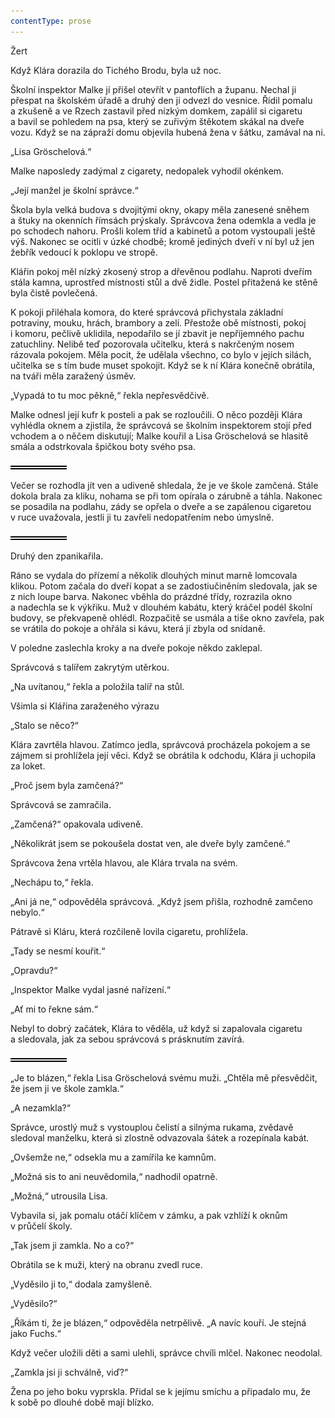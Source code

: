 ```yaml
---
contentType: prose
---
```


<section>

Žert

Když Klára dorazila do Tichého Brodu, byla už noc.

Školní inspektor Malke jí přišel otevřít v pantoflích a županu. Nechal ji přespat na školském úřadě a druhý den ji odvezl do vesnice. Řídil pomalu a zkušeně a ve Rzech zastavil před nízkým domkem, zapálil si cigaretu a bavil se pohledem na psa, který se zuřivým štěkotem skákal na dveře vozu. Když se na zápraží domu objevila hubená žena v šátku, zamával na ni.

„Lisa Gröschelová.“

Malke naposledy zadýmal z cigarety, nedopalek vyhodil okénkem.

„Její manžel je školní správce.“

Škola byla velká budova s dvojitými okny, okapy měla zanesené sněhem a štuky na okenních římsách prýskaly. Správcova žena odemkla a vedla je po schodech nahoru. Prošli kolem tříd a kabinetů a potom vystoupali ještě výš. Nakonec se ocitli v úzké chodbě; kromě jediných dveří v ní byl už jen žebřík vedoucí k poklopu ve stropě.

Klářin pokoj měl nízký zkosený strop a dřevěnou podlahu. Naproti dveřím stála kamna, uprostřed místnosti stůl a dvě židle. Postel přitažená ke stěně byla čistě povlečená.

K pokoji přiléhala komora, do které správcová přichystala základní potraviny, mouku, hrách, brambory a zelí. Přestože obě místnosti, pokoj i komoru, pečlivě uklidila, nepodařilo se jí zbavit je nepříjemného pachu zatuchliny. Nelibě teď pozorovala učitelku, která s nakrčeným nosem rázovala pokojem. Měla pocit, že udělala všechno, co bylo v jejích silách, učitelka se s tím bude muset spokojit. Když se k ní Klára konečně obrátila, na tváři měla zaražený úsměv.

„Vypadá to tu moc pěkně,“ řekla nepřesvědčivě.

Malke odnesl její kufr k posteli a pak se rozloučili. O něco později Klára vyhlédla oknem a zjistila, že správcová se školním inspektorem stojí před vchodem a o něčem diskutují; Malke kouřil a Lisa Gröschelová se hlasitě smála a odstrkovala špičkou boty svého psa.

![divider.png](./resources/divider_opt.png)

Večer se rozhodla jít ven a udiveně shledala, že je ve škole zamčená. Stále dokola brala za kliku, nohama se při tom opírala o zárubně a táhla. Nakonec se posadila na podlahu, zády se opřela o dveře a se zapálenou cigaretou v ruce uvažovala, jestli ji tu zavřeli nedopatřením nebo úmyslně.

![divider.png](./resources/divider_opt.png)

Druhý den zpanikařila.

Ráno se vydala do přízemí a několik dlouhých minut marně lomcovala klikou. Potom začala do dveří kopat a se zadostiučiněním sledovala, jak se z nich loupe barva. Nakonec vběhla do prázdné třídy, rozrazila okno a nadechla se k výkřiku. Muž v dlouhém kabátu, který kráčel podél školní budovy, se překvapeně ohlédl. Rozpačitě se usmála a tiše okno zavřela, pak se vrátila do pokoje a ohřála si kávu, která jí zbyla od snídaně.

V poledne zaslechla kroky a na dveře pokoje někdo zaklepal.

Správcová s talířem zakrytým utěrkou.

„Na uvítanou,“ řekla a položila talíř na stůl.

Všimla si Klářina zaraženého výrazu

„Stalo se něco?“

Klára zavrtěla hlavou. Zatímco jedla, správcová procházela pokojem a se zájmem si prohlížela její věci. Když se obrátila k odchodu, Klára ji uchopila za loket.

„Proč jsem byla zamčená?“

Správcová se zamračila.

„Zamčená?“ opakovala udiveně.

„Několikrát jsem se pokoušela dostat ven, ale dveře byly zamčené.“

Správcova žena vrtěla hlavou, ale Klára trvala na svém.

„Nechápu to,“ řekla.

„Ani já ne,“ odpověděla správcová. „Když jsem přišla, rozhodně zamčeno nebylo.“

Pátravě si Kláru, která rozčileně lovila cigaretu, prohlížela.

„Tady se nesmí kouřit.“

„Opravdu?“

„Inspektor Malke vydal jasné nařízení.“

„Ať mi to řekne sám.“

Nebyl to dobrý začátek, Klára to věděla, už když si zapalovala cigaretu a sledovala, jak za sebou správcová s prásknutím zavírá.

![divider.png](./resources/divider_opt.png)

„Je to blázen,“ řekla Lisa Gröschelová svému muži. „Chtěla mě přesvědčit, že jsem ji ve škole zamkla.“

„A nezamkla?“

Správce, urostlý muž s vystouplou čelistí a silnýma rukama, zvědavě sledoval manželku, která si zlostně odvazovala šátek a rozepínala kabát.

„Ovšemže ne,“ odsekla mu a zamířila ke kamnům.

„Možná sis to ani neuvědomila,“ nadhodil opatrně.

„Možná,“ utrousila Lisa.

Vybavila si, jak pomalu otáčí klíčem v zámku, a pak vzhlíží k oknům v průčelí školy.

„Tak jsem ji zamkla. No a co?“

Obrátila se k muži, který na obranu zvedl ruce.

„Vyděsilo ji to,“ dodala zamyšleně.

„Vyděsilo?“

„Říkám ti, že je blázen,“ odpověděla netrpělivě. „A navíc kouří. Je stejná jako Fuchs.“

Když večer uložili děti a sami ulehli, správce chvíli mlčel. Nakonec neodolal.

„Zamkla jsi ji schválně, viď?“

Žena po jeho boku vyprskla. Přidal se k jejímu smíchu a připadalo mu, že k sobě po dlouhé době mají blízko.

</section>
